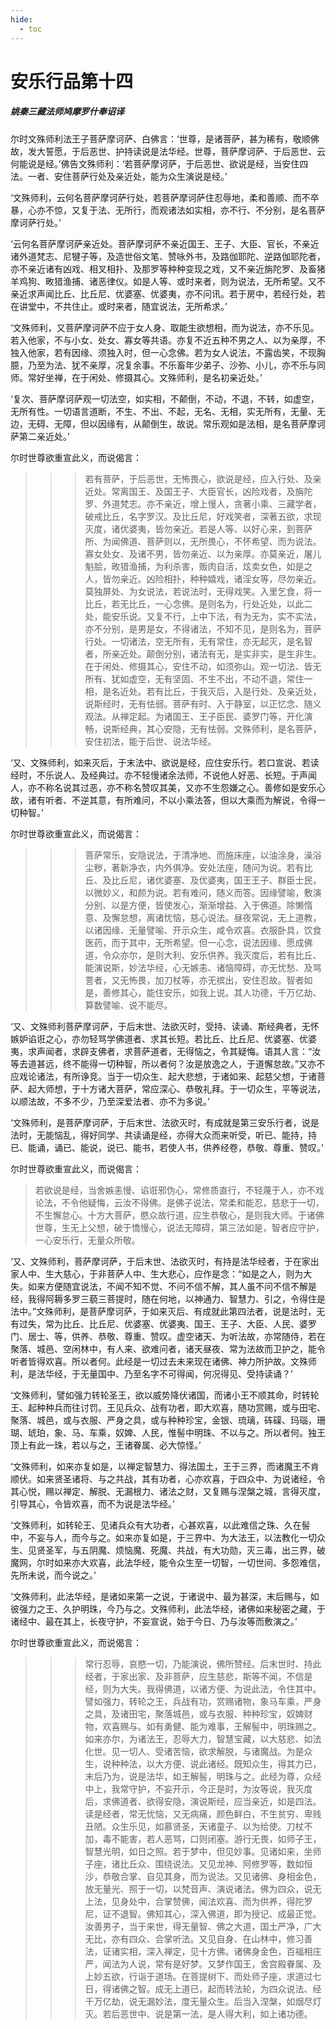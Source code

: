 ```yaml
---
hide:
  - toc
---
```


# **安乐行品第十四**

##### 姚秦三藏法师鸠摩罗什奉诏译

尔时文殊师利法王子菩萨摩诃萨、白佛言：‘世尊，是诸菩萨，甚为稀有，敬顺佛故，发大誓愿，于后恶世、护持读说是法华经。世尊，菩萨摩诃萨、于后恶世、云何能说是经。’佛告文殊师利：‘若菩萨摩诃萨，于后恶世、欲说是经，当安住四法。一者、安住菩萨行处及亲近处，能为众生演说是经。’

‘文殊师利，云何名菩萨摩诃萨行处，若菩萨摩诃萨住忍辱地，柔和善顺、而不卒暴，心亦不惊，又复于法、无所行，而观诸法如实相，亦不行、不分别，是名菩萨摩诃萨行处。’

‘云何名菩萨摩诃萨亲近处。菩萨摩诃萨不亲近国王、王子、大臣、官长，不亲近诸外道梵志、尼犍子等，及造世俗文笔、赞咏外书，及路伽耶陀、逆路伽耶陀者，亦不亲近诸有凶戏、相叉相扑、及那罗等种种变现之戏，又不亲近旃陀罗、及畜猪羊鸡狗、畋猎渔捕、诸恶律仪。如是人等、或时来者，则为说法，无所希望。又不亲近求声闻比丘、比丘尼、优婆塞、优婆夷，亦不问讯。若于房中，若经行处，若在讲堂中，不共住止。或时来者，随宜说法，无所希求。’

‘文殊师利，又菩萨摩诃萨不应于女人身、取能生欲想相，而为说法，亦不乐见。若入他家，不与小女、处女、寡女等共语。亦复不近五种不男之人、以为亲厚，不独入他家，若有因缘、须独入时，但一心念佛。若为女人说法，不露齿笑，不现胸臆，乃至为法、犹不亲厚，况复余事。不乐畜年少弟子、沙弥、小儿，亦不乐与同师。常好坐禅，在于闲处、修摄其心。文殊师利，是名初亲近处。’

‘复次、菩萨摩诃萨观一切法空，如实相，不颠倒，不动，不退，不转，如虚空，无所有性。一切语言道断，不生、不出、不起，无名、无相，实无所有，无量、无边，无碍、无障，但以因缘有，从颠倒生，故说。常乐观如是法相，是名菩萨摩诃萨第二亲近处。’

尔时世尊欲重宣此义，而说偈言：

>>> 若有菩萨，于后恶世，无怖畏心，欲说是经，应入行处、及亲近处。常离国王、及国王子、大臣官长，凶险戏者，及旃陀罗、外道梵志。亦不亲近，增上慢人，贪著小乘、三藏学者，破戒比丘，名字罗汉。及比丘尼，好戏笑者，深著五欲，求现灭度，诸优婆夷，皆勿亲近。若是人等、以好心来，到菩萨所、为闻佛道、菩萨则以，无所畏心，不怀希望、而为说法。寡女处女、及诸不男，皆勿亲近、以为亲厚。亦莫亲近，屠儿魁脍，畋猎渔捕，为利杀害，贩肉自活，炫卖女色，如是之人，皆勿亲近。凶险相扑，种种嬉戏，诸淫女等，尽勿亲近。莫独屏处、为女说法，若说法时，无得戏笑。入里乞食，将一比丘，若无比丘，一心念佛。是则名为，行处近处，以此二处，能安乐说。又复不行，上中下法，有为无为，实不实法，亦不分别，是男是女，不得诸法，不知不见，是则名为，菩萨行处。一切诸法，空无所有，无有常住，亦无起灭，是名智者，所亲近处。颠倒分别，诸法有无，是实非实，是生非生。在于闲处、修摄其心，安住不动，如须弥山。观一切法、皆无所有、犹如虚空，无有坚固、不生不出，不动不退，常住一相，是名近处。若有比丘，于我灭后，入是行处、及亲近处，说斯经时，无有怯弱。菩萨有时、入于静室，以正忆念、随义观法。从禅定起。为诸国王、王子臣民、婆罗门等，开化演畅，说斯经典，其心安隐，无有怯弱。文殊师利，是名菩萨，安住初法，能于后世、说法华经。

‘又、文殊师利，如来灭后，于末法中、欲说是经，应住安乐行。若口宣说、若读经时，不乐说人、及经典过。亦不轻慢诸余法师，不说他人好恶、长短。于声闻人，亦不称名说其过恶，亦不称名赞叹其美，又亦不生怨嫌之心。善修如是安乐心故，诸有听者、不逆其意，有所难问，不以小乘法答，但以大乘而为解说，令得一切种智。’

尔时世尊欲重宣此义，而说偈言：

>>> 菩萨常乐，安隐说法，于清净地、而施床座，以油涂身，澡浴尘秽，著新净衣，内外俱净。安处法座，随问为说。若有比丘、及比丘尼，诸优婆塞、及优婆夷，国王王子、群臣士民，以微妙义，和颜为说。若有难问，随义而答。因缘譬喻，敷演分别、以是方便，皆使发心，渐渐增益、入于佛道。除懒惰意、及懈怠想，离诸忧恼，慈心说法。昼夜常说，无上道教，以诸因缘、无量譬喻、开示众生，咸令欢喜。衣服卧具，饮食医药，而于其中，无所希望。但一心念，说法因缘、愿成佛道，令众亦尔，是则大利、安乐供养。我灭度后，若有比丘、能演说斯，妙法华经，心无嫉恚、诸恼障碍，亦无忧愁、及骂詈者，又无怖畏，加刀杖等，亦无摈出，安住忍故。智者如是，善修其心，能住安乐，如我上说。其人功德，千万亿劫、算数譬喻、说不能尽。

‘又、文殊师利菩萨摩诃萨，于后末世、法欲灭时，受持、读诵、斯经典者，无怀嫉妒谄诳之心，亦勿轻骂学佛道者、求其长短。若比丘、比丘尼、优婆塞、优婆夷，求声闻者，求辟支佛者，求菩萨道者，无得恼之，令其疑悔。语其人言：“汝等去道甚远，终不能得一切种智，所以者何？汝是放逸之人，于道懈怠故。”又亦不应戏论诸法，有所诤竞。当于一切众生、起大悲想，于诸如来、起慈父想，于诸菩萨、起大师想，于十方诸大菩萨，常应深心、恭敬礼拜。于一切众生，平等说法，以顺法故，不多不少，乃至深爱法者、亦不为多说。’

‘文殊师利，是菩萨摩诃萨，于后末世、法欲灭时，有成就是第三安乐行者，说是法时，无能恼乱，得好同学、共读诵是经，亦得大众而来听受，听已、能持，持已、能诵，诵已、能说，说已、能书，若使人书，供养经卷，恭敬、尊重、赞叹。’

尔时世尊欲重宣此义，而说偈言：

> 若欲说是经，当舍嫉恚慢、谄诳邪伪心，常修质直行，不轻蔑于人，亦不戏论法，不令他疑悔，云汝不得佛。是佛子说法，常柔和能忍，慈悲于一切，不生懈怠心。十方大菩萨，愍众故行道，应生恭敬心，是则我大师。于诸佛世尊，生无上父想，破于憍慢心，说法无障碍，第三法如是，智者应守护，一心安乐行，无量众所敬。

‘又、文殊师利，菩萨摩诃萨，于后末世、法欲灭时，有持是法华经者，于在家出家人中、生大慈心，于非菩萨人中、生大悲心，应作是念：“如是之人，则为大失。如来方便随宜说法，不闻不知不觉、不问不信不解，其人虽不问不信不解是经，我得阿耨多罗三藐三菩提时，随在何地，以神通力、智慧力、引之，令得住是法中。”文殊师利，是菩萨摩诃萨，于如来灭后、有成就此第四法者，说是法时，无有过失，常为比丘、比丘尼、优婆塞、优婆夷、国王、王子、大臣、人民、婆罗门、居士、等，供养、恭敬、尊重、赞叹。虚空诸天、为听法故，亦常随侍，若在聚落、城邑、空闲林中，有人来、欲难问者，诸天昼夜、常为法故而卫护之，能令听者皆得欢喜。所以者何。此经是一切过去未来现在诸佛、神力所护故。文殊师利，是法华经，于无量国中、乃至名字不可得闻，何况得见、受持读诵？’

‘文殊师利，譬如强力转轮圣王，欲以威势降伏诸国，而诸小王不顺其命，时转轮王、起种种兵而往讨罚。王见兵众、战有功者，即大欢喜，随功赏赐，或与田宅、聚落、城邑，或与衣服、严身之具，或与种种珍宝，金银、琉璃，砗磲、玛瑙，珊瑚、琥珀，象、马、车乘，奴婢、人民，惟髻中明珠、不以与之。所以者何。独王顶上有此一珠，若以与之，王诸眷属、必大惊怪。’

‘文殊师利，如来亦复如是，以禅定智慧力、得法国土，王于三界，而诸魔王不肯顺伏。如来贤圣诸将、与之共战，其有功者，心亦欢喜，于四众中、为说诸经，令其心悦，赐以禅定、解脱、无漏根力、诸法之财，又复赐与涅槃之城，言得灭度，引导其心，令皆欢喜，而不为说是法华经。’

‘文殊师利，如转轮王、见诸兵众有大功者，心甚欢喜，以此难信之珠、久在髻中，不妄与人，而今与之。如来亦复如是，于三界中、为大法王，以法教化一切众生、见贤圣军，与五阴魔、烦恼魔、死魔、共战，有大功勋，灭三毒，出三界，破魔网，尔时如来亦大欢喜，此法华经，能令众生至一切智，一切世间、多怨难信，先所未说，而今说之。’

‘文殊师利，此法华经，是诸如来第一之说，于诸说中、最为甚深，末后赐与，如彼强力之王、久护明珠，今乃与之。文殊师利，此法华经，诸佛如来秘密之藏，于诸经中、最在其上，长夜守护，不妄宣说，始于今日、乃与汝等而敷演之。’

尔时世尊欲重宣此义，而说偈言：

>>> 常行忍辱，哀愍一切，乃能演说，佛所赞经。后末世时、持此经者，于家出家、及非菩萨，应生慈悲，斯等不闻，不信是经，则为大失。我得佛道，以诸方便、为说此法，令住其中。譬如强力，转轮之王，兵战有功，赏赐诸物，象马车乘，严身之具，及诸田宅，聚落城邑，或与衣服、种种珍宝，奴婢财物，欢喜赐与。如有勇健、能为难事，王解髻中，明珠赐之。如来亦尔，为诸法王，忍辱大力，智慧宝藏，以大慈悲、如法化世。见一切人、受诸苦恼，欲求解脱，与诸魔战。为是众生，说种种法，以大方便、说此诸经。既知众生，得其力已，末后乃为，说是法华，如王解髻，明珠与之。此经为尊，众经中上，我常守护，不妄开示，今正是时，为汝等说，我灭度后，求佛道者、欲得安隐，演说斯经，应当亲近，如是四法。读是经者，常无忧恼，又无病痛，颜色鲜白，不生贫穷、卑贱丑陋。众生乐见，如慕贤圣，天诸童子、以为给使。刀杖不加，毒不能害，若人恶骂，口则闭塞。游行无畏，如师子王，智慧光明，如日之照。若于梦中，但见妙事。见诸如来，坐师子座，诸比丘众、围绕说法。又见龙神、阿修罗等，数如恒沙，恭敬合掌、自见其身，而为说法。又见诸佛、身相金色，放无量光、照于一切，以梵音声、演说诸法。佛为四众，说无上法，见身处中，合掌赞佛，闻法欢喜、而为供养，得陀罗尼，证不退智。佛知其心，深入佛道，即为授记、成最正觉。汝善男子，当于来世，得无量智、佛之大道，国土严净，广大无比，亦有四众、合掌听法。又见自身、在山林中，修习善法，证诸实相，深入禅定，见十方佛。诸佛身金色，百福相庄严，闻法为人说，常有是好梦。又梦作国王，舍宫殿眷属、及上妙五欲，行诣于道场。在菩提树下、而处师子座，求道过七日，得诸佛之智。成无上道已，起而转法轮，为四众说法、经千万亿劫，说无漏妙法，度无量众生。后当入涅槃，如烟尽灯灭。若后恶世中、说是第一法，是人得大利，如上诸功德。
